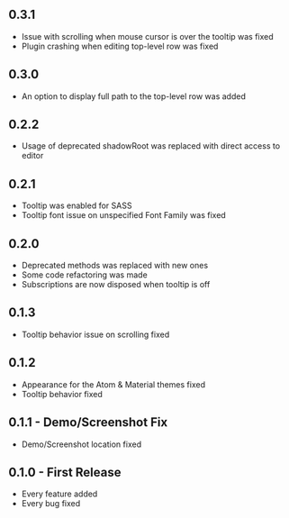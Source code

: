 ## 0.3.1
* Issue with scrolling when mouse cursor is over the tooltip was fixed
* Plugin crashing when editing top-level row was fixed

## 0.3.0
* An option to display full path to the top-level row was added

## 0.2.2
* Usage of deprecated shadowRoot was replaced with direct access to editor

## 0.2.1
* Tooltip was enabled for SASS
* Tooltip font issue on unspecified Font Family was fixed

## 0.2.0
* Deprecated methods was replaced with new ones
* Some code refactoring was made
* Subscriptions are now disposed when tooltip is off

## 0.1.3
* Tooltip behavior issue on scrolling fixed

## 0.1.2
* Appearance for the Atom & Material themes fixed
* Tooltip behavior fixed

## 0.1.1 - Demo/Screenshot Fix
* Demo/Screenshot location fixed

## 0.1.0 - First Release
* Every feature added
* Every bug fixed
